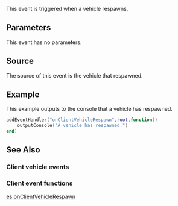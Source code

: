 This event is triggered when a vehicle respawns.

Parameters
----------

This event has no parameters.

Source
------

The source of this event is the vehicle that respawned.

Example
-------

This example outputs to the console that a vehicle has respawned.

``` lua
addEventHandler("onClientVehicleRespawn",root,function()
    outputConsole("A vehicle has respawned.")
end)
```

See Also
--------

### Client vehicle events

### Client event functions

[es:onClientVehicleRespawn](/docs/es:onclientvehiclerespawn.md "wikilink")
